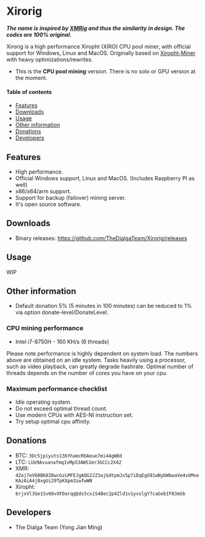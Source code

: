 # Xirorig
***The name is inspired by [XMRig](https://github.com/xmrig/xmrig) and thus the similarity in design. The codes are 100% original.***

Xirorig is a high performance Xiropht (XIRO) CPU pool miner, with official support for Windows, Linux and MacOS. Originally based on [Xiropht-Miner](https://github.com/XIROPHT/Xiropht-Miner) with heavy optimizations/rewrites.

- This is the **CPU pool mining** version. There is no solo or GPU version at the moment.

#### Table of contents
- [Features](#Features)
- [Downloads](#Downloads)
- [Usage](#Usage)
- [Other information](#Other-information)
- [Donations](#Donations)
- [Developers](#Developers)

## Features
- High performance.
- Official Windows support, Linux and MacOS. (Includes Raspberry PI as well)
- x86/x64/arm support.
- Support for backup (failover) mining server.
- It's open source software.

## Downloads
- Binary releases: https://github.com/TheDialgaTeam/Xirorig/releases

## Usage
WIP

## Other information
- Default donation 5% (5 minutes in 100 minutes) can be reduced to 1% via option donate-level/DonateLevel.

### CPU mining performance
- Intel i7-8750H - 160 KH/s (6 threads)

Please note performance is highly dependent on system load. The numbers above are obtained on an idle system. Tasks heavily using a processor, such as video playback, can greatly degrade hashrate. Optimal number of threads depends on the number of cores you have on your cpu.

### Maximum performance checklist
- Idle operating system.
- Do not exceed optimal thread count.
- Use modern CPUs with AES-NI instruction set.
- Try setup optimal cpu affinity.

## Donations
- BTC: `3Dc5jpiyuts136YhamcRbAeue7mi44gW8d`
- LTC: `LUU9Avuanafmq1vMp53AWS1mr3GCCc2X42`
- XMR: `42oj7eV68BK8Z8wcGzLMFEJgAQG22Z3ajGdtpmJx5p7iDqEgG91wNybWbwaVe4vUMveKAzAiA4j8xgUi29TpKXpm3zwfwWN`
- Xiropht: `brjxVl3Ge1Sv60vXFDarqqQds5cxiS4Bec2p4Zld1v1yvslgY7caGebIF83mSb`

## Developers
- The Dialga Team (Yong Jian Ming)
